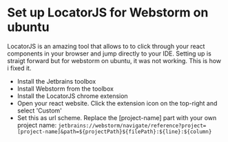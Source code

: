 # Set up LocatorJS for Webstorm on ubuntu

LocatorJS is an amazing tool that allows to to click through your react components in your browser and jump directly to your IDE.
Setting up is straigt forward but for webstorm on ubuntu, it was not working. This is how i fixed it.

- Install the Jetbrains toolbox
- Install Webstorm from the toolbox
- Install the LocatorJS chrome extension
- Open your react website. Click the extension icon on the top-right and select 'Custom'
- Set this as url scheme. Replace the [project-name] part with your own project name: 
```jetbrains://webstorm/navigate/reference?project=[project-name]&path=${projectPath}${filePath}:${line}:${column}```
